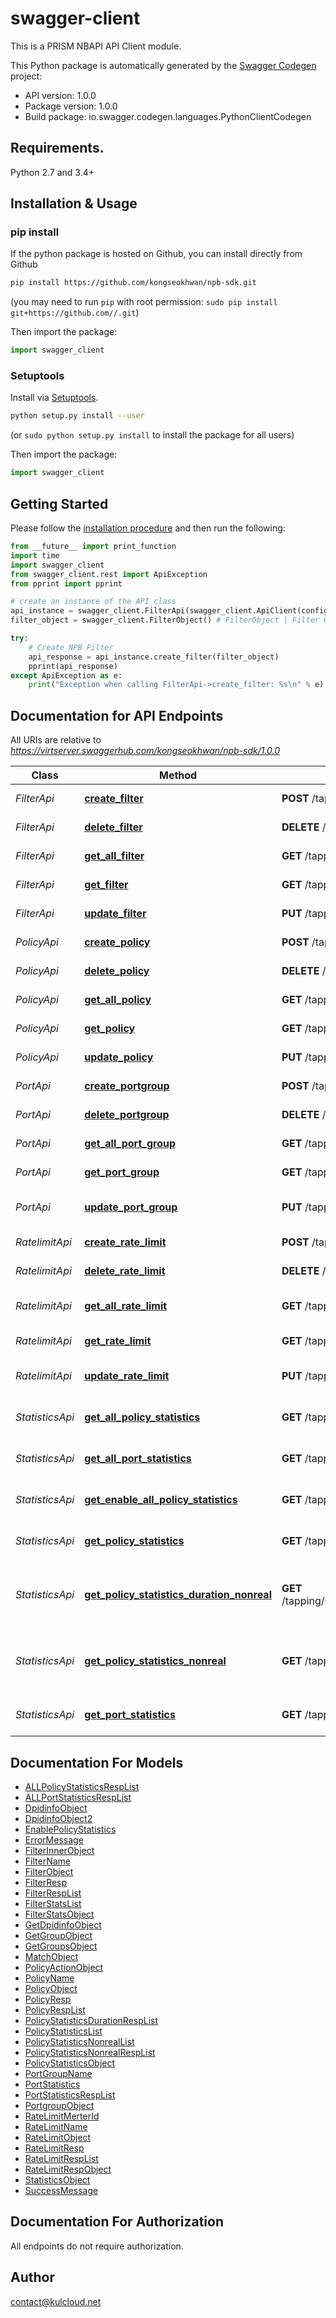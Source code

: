 # swagger-client
This is a PRISM NBAPI API Client module.

This Python package is automatically generated by the [Swagger Codegen](https://github.com/swagger-api/swagger-codegen) project:

- API version: 1.0.0
- Package version: 1.0.0
- Build package: io.swagger.codegen.languages.PythonClientCodegen

## Requirements.

Python 2.7 and 3.4+

## Installation & Usage
### pip install

If the python package is hosted on Github, you can install directly from Github

```sh
pip install https://github.com/kongseokhwan/npb-sdk.git
```
(you may need to run `pip` with root permission: `sudo pip install git+https://github.com//.git`)

Then import the package:
```python
import swagger_client 
```

### Setuptools

Install via [Setuptools](http://pypi.python.org/pypi/setuptools).

```sh
python setup.py install --user
```
(or `sudo python setup.py install` to install the package for all users)

Then import the package:
```python
import swagger_client
```

## Getting Started

Please follow the [installation procedure](#installation--usage) and then run the following:

```python
from __future__ import print_function
import time
import swagger_client
from swagger_client.rest import ApiException
from pprint import pprint

# create an instance of the API class
api_instance = swagger_client.FilterApi(swagger_client.ApiClient(configuration))
filter_object = swagger_client.FilterObject() # FilterObject | Filter Object

try:
    # Create NPB Filter
    api_response = api_instance.create_filter(filter_object)
    pprint(api_response)
except ApiException as e:
    print("Exception when calling FilterApi->create_filter: %s\n" % e)

```

## Documentation for API Endpoints

All URIs are relative to *https://virtserver.swaggerhub.com/kongseokhwan/npb-sdk/1.0.0*

Class | Method | HTTP request | Description
------------ | ------------- | ------------- | -------------
*FilterApi* | [**create_filter**](docs/FilterApi.md#create_filter) | **POST** /tapping/filter/service | Create NPB Filter
*FilterApi* | [**delete_filter**](docs/FilterApi.md#delete_filter) | **DELETE** /tapping/filter/service/{filter_name} | Delete NPB Filter
*FilterApi* | [**get_all_filter**](docs/FilterApi.md#get_all_filter) | **GET** /tapping/filter/service/all | Get NPB Filter All
*FilterApi* | [**get_filter**](docs/FilterApi.md#get_filter) | **GET** /tapping/filter/service/{filter_name} | Get NPB Filter
*FilterApi* | [**update_filter**](docs/FilterApi.md#update_filter) | **PUT** /tapping/filter/service/{filter_name} | Update NPB Filter
*PolicyApi* | [**create_policy**](docs/PolicyApi.md#create_policy) | **POST** /tapping/policy | Create NPB Policy
*PolicyApi* | [**delete_policy**](docs/PolicyApi.md#delete_policy) | **DELETE** /tapping/policy/{policy_name} | Delete NPB Policy
*PolicyApi* | [**get_all_policy**](docs/PolicyApi.md#get_all_policy) | **GET** /tapping/policy/all | Get NPB Policy All
*PolicyApi* | [**get_policy**](docs/PolicyApi.md#get_policy) | **GET** /tapping/policy/{policy_name} | Get NPB Policy
*PolicyApi* | [**update_policy**](docs/PolicyApi.md#update_policy) | **PUT** /tapping/policy/{policy_name} | Update NPB Policy
*PortApi* | [**create_portgroup**](docs/PortApi.md#create_portgroup) | **POST** /tapping/port/group | Create NPB Port Group
*PortApi* | [**delete_portgroup**](docs/PortApi.md#delete_portgroup) | **DELETE** /tapping/port/{group_name} | Delete NPB Port Group
*PortApi* | [**get_all_port_group**](docs/PortApi.md#get_all_port_group) | **GET** /tapping/port/all | Get NPB All Port Group
*PortApi* | [**get_port_group**](docs/PortApi.md#get_port_group) | **GET** /tapping/port/{group_name} | Get NPB Port Group
*PortApi* | [**update_port_group**](docs/PortApi.md#update_port_group) | **PUT** /tapping/port/group/{group_name} | Update NPB Port Group
*RatelimitApi* | [**create_rate_limit**](docs/RatelimitApi.md#create_rate_limit) | **POST** /tapping/rate/limit | Create NPB Rate Limit
*RatelimitApi* | [**delete_rate_limit**](docs/RatelimitApi.md#delete_rate_limit) | **DELETE** /tapping/rate/limit/{limit_name} | Delete NPB Rate Limit
*RatelimitApi* | [**get_all_rate_limit**](docs/RatelimitApi.md#get_all_rate_limit) | **GET** /tapping/rate/limit/all | Get NPB Rate Limit All
*RatelimitApi* | [**get_rate_limit**](docs/RatelimitApi.md#get_rate_limit) | **GET** /tapping/rate/limit/{limit_name} | Get NPB Rate Limit
*RatelimitApi* | [**update_rate_limit**](docs/RatelimitApi.md#update_rate_limit) | **PUT** /tapping/rate/limit/{limit_name} | Update NPB Rate Limit
*StatisticsApi* | [**get_all_policy_statistics**](docs/StatisticsApi.md#get_all_policy_statistics) | **GET** /tapping/{dpid}/stat/realtime/policy/all | Get NPB Statistics of All Policy
*StatisticsApi* | [**get_all_port_statistics**](docs/StatisticsApi.md#get_all_port_statistics) | **GET** /tapping/{dpid}/stat/port/all | Get NPB Statistics of All Port
*StatisticsApi* | [**get_enable_all_policy_statistics**](docs/StatisticsApi.md#get_enable_all_policy_statistics) | **GET** /tapping/{dpid}/stat/nonrealtime/{state}/policy/all | Enable NPB Statistics of All Policy
*StatisticsApi* | [**get_policy_statistics**](docs/StatisticsApi.md#get_policy_statistics) | **GET** /tapping/{dpid}/stat/realtime/policy/{policy_name} | Get NPB Statistics of Policy
*StatisticsApi* | [**get_policy_statistics_duration_nonreal**](docs/StatisticsApi.md#get_policy_statistics_duration_nonreal) | **GET** /tapping/{dpid}/stat/nonrealtime/{start_time}/{end_time}/policy/{policy_name} | Get NPB Non realtime Statistics of Policy
*StatisticsApi* | [**get_policy_statistics_nonreal**](docs/StatisticsApi.md#get_policy_statistics_nonreal) | **GET** /tapping/{dpid}/stat/nonrealtime/{time}/policy/{policy_name} | Get NPB Non realtime Statistics of Policy
*StatisticsApi* | [**get_port_statistics**](docs/StatisticsApi.md#get_port_statistics) | **GET** /tapping/{dpid}/stat/port/{port_num} | Get NPB Statistics of Port


## Documentation For Models

 - [ALLPolicyStatisticsRespList](docs/ALLPolicyStatisticsRespList.md)
 - [ALLPortStatisticsRespList](docs/ALLPortStatisticsRespList.md)
 - [DpidinfoObject](docs/DpidinfoObject.md)
 - [DpidinfoObject2](docs/DpidinfoObject2.md)
 - [EnablePolicyStatistics](docs/EnablePolicyStatistics.md)
 - [ErrorMessage](docs/ErrorMessage.md)
 - [FilterInnerObject](docs/FilterInnerObject.md)
 - [FilterName](docs/FilterName.md)
 - [FilterObject](docs/FilterObject.md)
 - [FilterResp](docs/FilterResp.md)
 - [FilterRespList](docs/FilterRespList.md)
 - [FilterStatsList](docs/FilterStatsList.md)
 - [FilterStatsObject](docs/FilterStatsObject.md)
 - [GetDpidinfoObject](docs/GetDpidinfoObject.md)
 - [GetGroupObject](docs/GetGroupObject.md)
 - [GetGroupsObject](docs/GetGroupsObject.md)
 - [MatchObject](docs/MatchObject.md)
 - [PolicyActionObject](docs/PolicyActionObject.md)
 - [PolicyName](docs/PolicyName.md)
 - [PolicyObject](docs/PolicyObject.md)
 - [PolicyResp](docs/PolicyResp.md)
 - [PolicyRespList](docs/PolicyRespList.md)
 - [PolicyStatisticsDurationRespList](docs/PolicyStatisticsDurationRespList.md)
 - [PolicyStatisticsList](docs/PolicyStatisticsList.md)
 - [PolicyStatisticsNonrealList](docs/PolicyStatisticsNonrealList.md)
 - [PolicyStatisticsNonrealRespList](docs/PolicyStatisticsNonrealRespList.md)
 - [PolicyStatisticsObject](docs/PolicyStatisticsObject.md)
 - [PortGroupName](docs/PortGroupName.md)
 - [PortStatistics](docs/PortStatistics.md)
 - [PortStatisticsRespList](docs/PortStatisticsRespList.md)
 - [PortgroupObject](docs/PortgroupObject.md)
 - [RateLimitMerterId](docs/RateLimitMerterId.md)
 - [RateLimitName](docs/RateLimitName.md)
 - [RateLimitObject](docs/RateLimitObject.md)
 - [RateLimitResp](docs/RateLimitResp.md)
 - [RateLimitRespList](docs/RateLimitRespList.md)
 - [RateLimitRespObject](docs/RateLimitRespObject.md)
 - [StatisticsObject](docs/StatisticsObject.md)
 - [SuccessMessage](docs/SuccessMessage.md)


## Documentation For Authorization

 All endpoints do not require authorization.


## Author

contact@kulcloud.net

